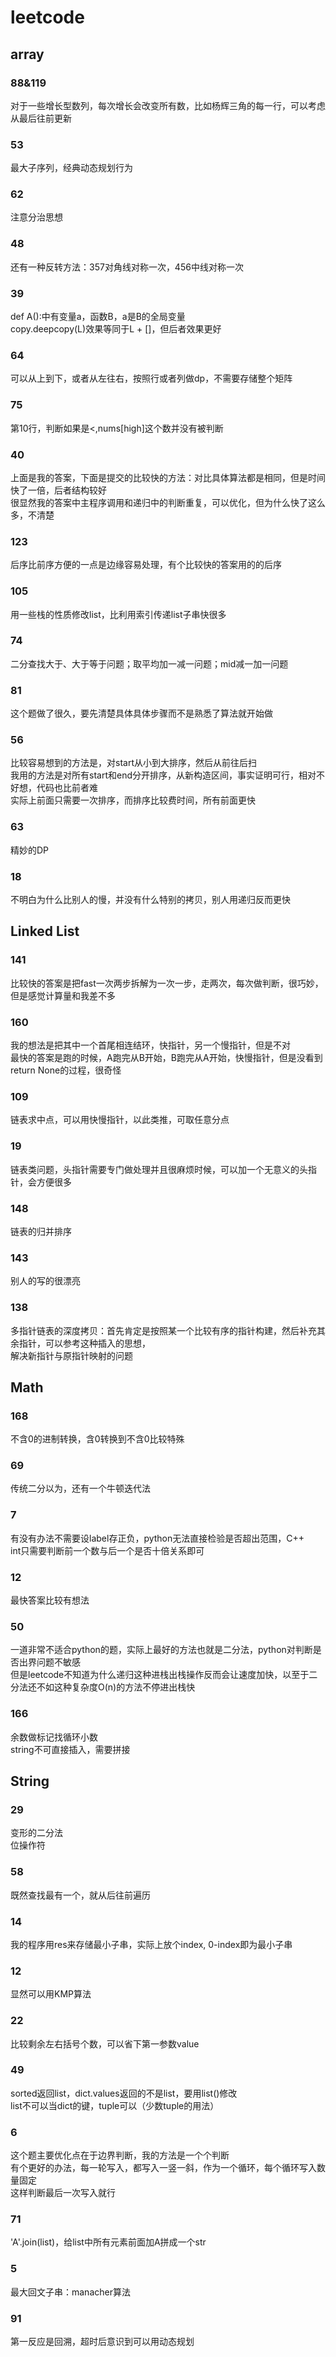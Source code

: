 # leetcode
## array
### 88&119
对于一些增长型数列，每次增长会改变所有数，比如杨辉三角的每一行，可以考虑从最后往前更新
### 53
最大子序列，经典动态规划行为
### 62
注意分治思想
### 48
还有一种反转方法：357对角线对称一次，456中线对称一次
### 39
def A():中有变量a，函数B，a是B的全局变量<br>
copy.deepcopy(L)效果等同于L + []，但后者效果更好
### 64
可以从上到下，或者从左往右，按照行或者列做dp，不需要存储整个矩阵
### 75
第10行，判断如果是<,nums[high]这个数并没有被判断
### 40
上面是我的答案，下面是提交的比较快的方法：对比具体算法都是相同，但是时间快了一倍，后者结构较好<br>
很显然我的答案中主程序调用和递归中的判断重复，可以优化，但为什么快了这么多，不清楚
### 123
后序比前序方便的一点是边缘容易处理，有个比较快的答案用的的后序
### 105
用一些栈的性质修改list，比利用索引传递list子串快很多
### 74
二分查找大于、大于等于问题；取平均加一减一问题；mid减一加一问题
### 81
这个题做了很久，要先清楚具体具体步骤而不是熟悉了算法就开始做
### 56
比较容易想到的方法是，对start从小到大排序，然后从前往后扫<br>
我用的方法是对所有start和end分开排序，从新构造区间，事实证明可行，相对不好想，代码也比前者难<br>
实际上前面只需要一次排序，而排序比较费时间，所有前面更快
### 63
精妙的DP
### 18
不明白为什么比别人的慢，并没有什么特别的拷贝，别人用递归反而更快
## Linked List
### 141
比较快的答案是把fast一次两步拆解为一次一步，走两次，每次做判断，很巧妙，但是感觉计算量和我差不多
### 160
我的想法是把其中一个首尾相连结环，快指针，另一个慢指针，但是不对<br>
最快的答案是跑的时候，A跑完从B开始，B跑完从A开始，快慢指针，但是没看到return None的过程，很奇怪
### 109
链表求中点，可以用快慢指针，以此类推，可取任意分点
### 19
链表类问题，头指针需要专门做处理并且很麻烦时候，可以加一个无意义的头指针，会方便很多
### 148
链表的归并排序
### 143
别人的写的很漂亮
### 138
多指针链表的深度拷贝：首先肯定是按照某一个比较有序的指针构建，然后补充其余指针，可以参考这种插入的思想，<br>
解决新指针与原指针映射的问题
## Math
### 168
不含0的进制转换，含0转换到不含0比较特殊
### 69
传统二分以为，还有一个牛顿迭代法
### 7
有没有办法不需要设label存正负，python无法直接检验是否超出范围，C++<br> int只需要判断前一个数与后一个是否十倍关系即可
### 12
最快答案比较有想法
### 50
一道非常不适合python的题，实际上最好的方法也就是二分法，python对判断是否出界问题不敏感<br>
但是leetcode不知道为什么递归这种进栈出栈操作反而会让速度加快，以至于二分法还不如这种复杂度O(n)的方法不停进出栈快
### 166
余数做标记找循环小数<br>
string不可直接插入，需要拼接
## String
### 29
变形的二分法<br>
位操作符
### 58
既然查找最有一个，就从后往前遍历
### 14
我的程序用res来存储最小子串，实际上放个index, 0-index即为最小子串
### 12
显然可以用KMP算法
### 22
比较剩余左右括号个数，可以省下第一参数value
### 49
sorted返回list，dict.values返回的不是list，要用list()修改<br>
list不可以当dict的键，tuple可以（少数tuple的用法）
### 6
这个题主要优化点在于边界判断，我的方法是一个个判断<br>
有个更好的办法，每一轮写入，都写入一竖一斜，作为一个循环，每个循环写入数量固定<br>
这样判断最后一次写入就行
### 71
'A'.join(list)，给list中所有元素前面加A拼成一个str
### 5
最大回文子串：manacher算法
### 91
第一反应是回溯，超时后意识到可以用动态规划